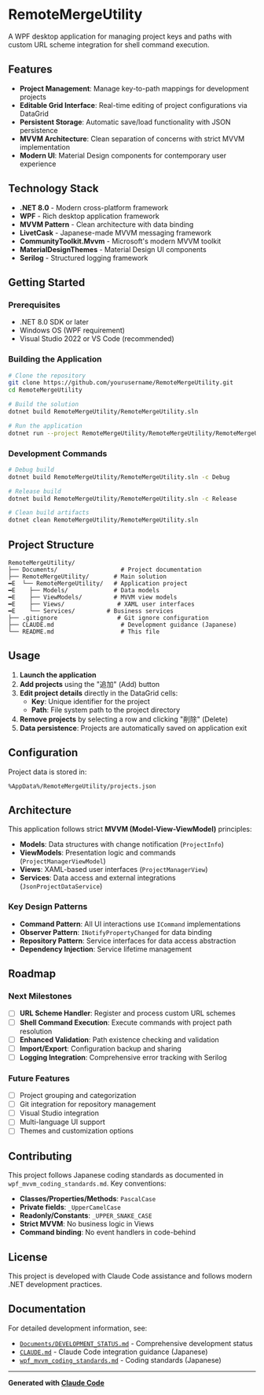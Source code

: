 # RemoteMergeUtility

A WPF desktop application for managing project keys and paths with custom URL scheme integration for shell command execution.

## Features

- **Project Management**: Manage key-to-path mappings for development projects
- **Editable Grid Interface**: Real-time editing of project configurations via DataGrid
- **Persistent Storage**: Automatic save/load functionality with JSON persistence
- **MVVM Architecture**: Clean separation of concerns with strict MVVM implementation
- **Modern UI**: Material Design components for contemporary user experience

## Technology Stack

- **.NET 8.0** - Modern cross-platform framework
- **WPF** - Rich desktop application framework
- **MVVM Pattern** - Clean architecture with data binding
- **LivetCask** - Japanese-made MVVM messaging framework
- **CommunityToolkit.Mvvm** - Microsoft's modern MVVM toolkit
- **MaterialDesignThemes** - Material Design UI components
- **Serilog** - Structured logging framework

## Getting Started

### Prerequisites

- .NET 8.0 SDK or later
- Windows OS (WPF requirement)
- Visual Studio 2022 or VS Code (recommended)

### Building the Application

```bash
# Clone the repository
git clone https://github.com/yourusername/RemoteMergeUtility.git
cd RemoteMergeUtility

# Build the solution
dotnet build RemoteMergeUtility/RemoteMergeUtility.sln

# Run the application
dotnet run --project RemoteMergeUtility/RemoteMergeUtility/RemoteMergeUtility.csproj
```

### Development Commands

```bash
# Debug build
dotnet build RemoteMergeUtility/RemoteMergeUtility.sln -c Debug

# Release build
dotnet build RemoteMergeUtility/RemoteMergeUtility.sln -c Release

# Clean build artifacts
dotnet clean RemoteMergeUtility/RemoteMergeUtility.sln
```

## Project Structure

```
RemoteMergeUtility/
├── Documents/					# Project documentation
├── RemoteMergeUtility/		  # Main solution
━E  └── RemoteMergeUtility/	  # Application project
━E	  ├── Models/			  # Data models
━E	  ├── ViewModels/		  # MVVM view models
━E	  ├── Views/			   # XAML user interfaces
━E	  └── Services/			# Business services
├── .gitignore				   # Git ignore configuration
├── CLAUDE.md					# Development guidance (Japanese)
└── README.md					# This file
```

## Usage

1. **Launch the application**
2. **Add projects** using the "追加" (Add) button
3. **Edit project details** directly in the DataGrid cells:
   - **Key**: Unique identifier for the project
   - **Path**: File system path to the project directory
4. **Remove projects** by selecting a row and clicking "削除" (Delete)
5. **Data persistence**: Projects are automatically saved on application exit

## Configuration

Project data is stored in:
```
%AppData%/RemoteMergeUtility/projects.json
```

## Architecture

This application follows strict **MVVM (Model-View-ViewModel)** principles:

- **Models**: Data structures with change notification (`ProjectInfo`)
- **ViewModels**: Presentation logic and commands (`ProjectManagerViewModel`)
- **Views**: XAML-based user interfaces (`ProjectManagerView`)
- **Services**: Data access and external integrations (`JsonProjectDataService`)

### Key Design Patterns

- **Command Pattern**: All UI interactions use `ICommand` implementations
- **Observer Pattern**: `INotifyPropertyChanged` for data binding
- **Repository Pattern**: Service interfaces for data access abstraction
- **Dependency Injection**: Service lifetime management

## Roadmap

### Next Milestones

- [ ] **URL Scheme Handler**: Register and process custom URL schemes
- [ ] **Shell Command Execution**: Execute commands with project path resolution
- [ ] **Enhanced Validation**: Path existence checking and validation
- [ ] **Import/Export**: Configuration backup and sharing
- [ ] **Logging Integration**: Comprehensive error tracking with Serilog

### Future Features

- [ ] Project grouping and categorization
- [ ] Git integration for repository management
- [ ] Visual Studio integration
- [ ] Multi-language UI support
- [ ] Themes and customization options

## Contributing

This project follows Japanese coding standards as documented in `wpf_mvvm_coding_standards.md`. Key conventions:

- **Classes/Properties/Methods**: `PascalCase`
- **Private fields**: `_UpperCamelCase`
- **Readonly/Constants**: `_UPPER_SNAKE_CASE`
- **Strict MVVM**: No business logic in Views
- **Command binding**: No event handlers in code-behind

## License

This project is developed with Claude Code assistance and follows modern .NET development practices.

## Documentation

For detailed development information, see:
- [`Documents/DEVELOPMENT_STATUS.md`](Documents/DEVELOPMENT_STATUS.md) - Comprehensive development status
- [`CLAUDE.md`](CLAUDE.md) - Claude Code integration guidance (Japanese)
- [`wpf_mvvm_coding_standards.md`](wpf_mvvm_coding_standards.md) - Coding standards (Japanese)

---

**Generated with [Claude Code](https://claude.ai/code)**